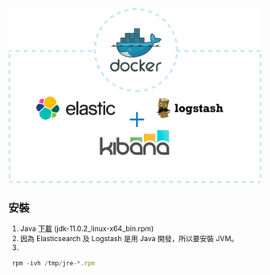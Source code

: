 

![](https://github.com/wdwd2233/Notes/blob/master/Linux/img/ELK.png?raw=true)


## 安裝

1. Java [下載](https://www.oracle.com/technetwork/java/javase/downloads/jdk11-downloads-5066655.html) (jdk-11.0.2_linux-x64_bin.rpm)
1. 因為 Elasticsearch 及 Logstash 是用 Java 開發，所以要安裝 JVM。
2.
```javascript
 rpm -ivh /tmp/jre-*.rpm
```